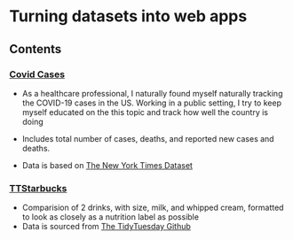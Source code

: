 # Turning datasets into web apps

## Contents

### [Covid Cases](https://7cbiqh-theglucru.shinyapps.io/covid_cases/)

- As a healthcare professional, I naturally found myself naturally tracking the COVID-19 cases in the US. Working in a public setting, I try to keep myself educated on the this topic and track how well the country is doing

- Includes total number of cases, deaths, and reported new cases and deaths.

- Data is based on [The New York Times Dataset](https://github.com/nytimes/covid-19-data)


### [TTStarbucks](https://7cbiqh-theglucru.shinyapps.io/SBuxDrinks/)

- Comparision of 2 drinks, with size, milk, and whipped cream, formatted to look as closely as a nutrition label as possible
- Data is sourced from [The TidyTuesday Github](https://github.com/rfordatascience/tidytuesday/blob/master/data/2021/2021-12-21/readme.md)
